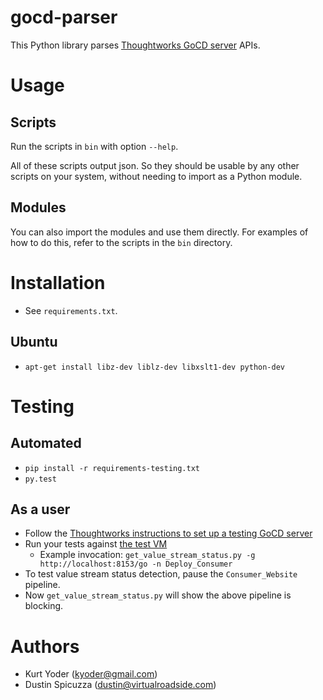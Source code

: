 gocd-parser
===========

This Python library parses [Thoughtworks GoCD server](http://www.go.cd)
APIs.

# Usage

## Scripts
Run the scripts in `bin` with option `--help`.

All of these scripts output json. So they should be usable by any other
scripts on your system, without needing to import as a Python module.

## Modules
You can also import the modules and use them directly. For examples of
how to do this, refer to the scripts in the `bin` directory.

# Installation

* See `requirements.txt`.

## Ubuntu

* `apt-get install libz-dev liblz-dev libxslt1-dev python-dev`

# Testing

## Automated
* `pip install -r requirements-testing.txt`
* `py.test`

## As a user
* Follow the [Thoughtworks instructions to set up a testing GoCD server](http://www.go.cd/2014/09/09/Go-Sample-Virtualbox.html)
* Run your tests against [the test VM](http://localhost:8153/go)
    * Example invocation: `get_value_stream_status.py -g http://localhost:8153/go -n Deploy_Consumer`
* To test value stream status detection, pause the `Consumer_Website`
  pipeline.
* Now `get_value_stream_status.py` will show the above pipeline is
  blocking.

# Authors

* Kurt Yoder (kyoder@gmail.com)
* Dustin Spicuzza (dustin@virtualroadside.com)
